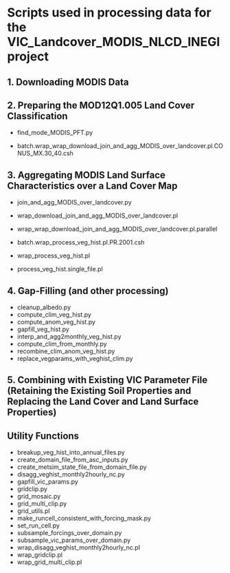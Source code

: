 # Scripts used in processing data for the VIC_Landcover_MODIS_NLCD_INEGI project

## 1. Downloading MODIS Data

## 2. Preparing the MOD12Q1.005 Land Cover Classification
 - find_mode_MODIS_PFT.py

 - batch.wrap_wrap_download_join_and_agg_MODIS_over_landcover.pl.CONUS_MX.30_40.csh
## 3. Aggregating MODIS Land Surface Characteristics over a Land Cover Map
 - join_and_agg_MODIS_over_landcover.py
 - wrap_download_join_and_agg_MODIS_over_landcover.pl
 - wrap_wrap_download_join_and_agg_MODIS_over_landcover.pl.parallel

 - batch.wrap_process_veg_hist.pl.PR.2001.csh
 - wrap_process_veg_hist.pl
 - process_veg_hist.single_file.pl
## 4. Gap-Filling (and other processing)
 - cleanup_albedo.py
 - compute_clim_veg_hist.py
 - compute_anom_veg_hist.py
 - gapfill_veg_hist.py
 - interp_and_agg2monthly_veg_hist.py
 - compute_clim_from_monthly.py
 - recombine_clim_anom_veg_hist.py
 - replace_vegparams_with_veghist_clim.py

## 5. Combining with Existing VIC Parameter File (Retaining the Existing Soil Properties and Replacing the Land Cover and Land Surface Properties)

## Utility Functions
 - breakup_veg_hist_into_annual_files.py
 - create_domain_file_from_asc_inputs.py
 - create_metsim_state_file_from_domain_file.py
 - disagg_veghist_monthly2hourly_nc.py
 - gapfill_vic_params.py
 - gridclip.py
 - grid_mosaic.py
 - grid_multi_clip.py
 - grid_utils.pl
 - make_runcell_consistent_with_forcing_mask.py
 - set_run_cell.py
 - subsample_forcings_over_domain.py
 - subsample_vic_params_over_domain.py
 - wrap_disagg_veghist_monthly2hourly_nc.pl
 - wrap_gridclip.pl
 - wrap_grid_multi_clip.pl

